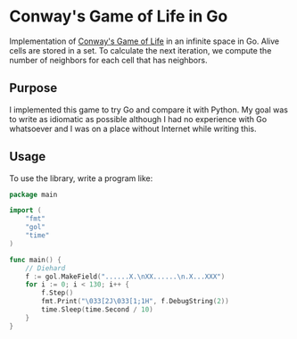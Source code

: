 # Conway's Game of Life in Go

Implementation of [Conway's Game of Life](https://en.wikipedia.org/wiki/Conway's_Game_of_Life) in an infinite space in Go. Alive cells are stored in a set. To calculate the next iteration, we compute the number of neighbors for each cell that has neighbors.


## Purpose

I implemented this game to try Go and compare it with Python. My goal was to write as idiomatic as possible although I had no experience with Go whatsoever and I was on a place without Internet while writing this.


## Usage

To use the library, write a program like:

```go
package main

import (
	"fmt"
	"gol"
	"time"
)

func main() {
	// Diehard
	f := gol.MakeField("......X.\nXX......\n.X...XXX")
	for i := 0; i < 130; i++ {
		f.Step()
		fmt.Print("\033[2J\033[1;1H", f.DebugString(2))
		time.Sleep(time.Second / 10)
	}
}

```